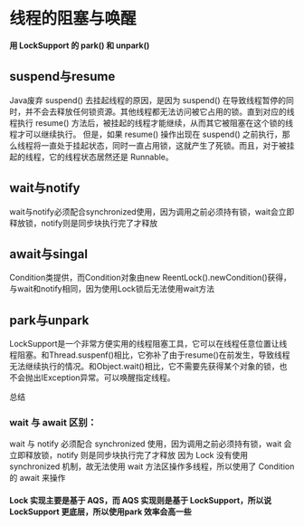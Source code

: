# 线程的阻塞与唤醒

**用 LockSupport 的 park\(\)  和  unpark\(\)**

## suspend与resume

Java废弃 suspend\(\) 去挂起线程的原因，是因为 suspend\(\) 在导致线程暂停的同时，并不会去释放任何锁资源。其他线程都无法访问被它占用的锁。直到对应的线程执行 resume\(\) 方法后，被挂起的线程才能继续，从而其它被阻塞在这个锁的线程才可以继续执行。 但是，如果 resume\(\) 操作出现在 suspend\(\) 之前执行，那么线程将一直处于挂起状态，同时一直占用锁，这就产生了死锁。而且，对于被挂起的线程，它的线程状态居然还是 Runnable。

## wait与notify

wait与notify必须配合synchronized使用，因为调用之前必须持有锁，wait会立即释放锁，notify则是同步块执行完了才释放

## await与singal

Condition类提供，而Condition对象由new ReentLock\(\).newCondition\(\)获得，与wait和notify相同，因为使用Lock锁后无法使用wait方法

## park与unpark

LockSupport是一个非常方便实用的线程阻塞工具，它可以在线程任意位置让线程阻塞。和Thread.suspenf\(\)相比，它弥补了由于resume\(\)在前发生，导致线程无法继续执行的情况。和Object.wait\(\)相比，它不需要先获得某个对象的锁，也不会抛出IException异常。可以唤醒指定线程。

总结

### wait 与 await 区别：

wait 与 notify 必须配合 synchronized 使用，因为调用之前必须持有锁，wait 会立即释放锁，notify 则是同步块执行完了才释放 因为 Lock 没有使用 synchronized 机制，故无法使用 wait 方法区操作多线程，所以使用了 Condition 的 await 来操作

#### Lock 实现主要是基于 AQS，而 AQS 实现则是基于 LockSupport，所以说 LockSupport 更底层，所以使用park 效率会高一些

